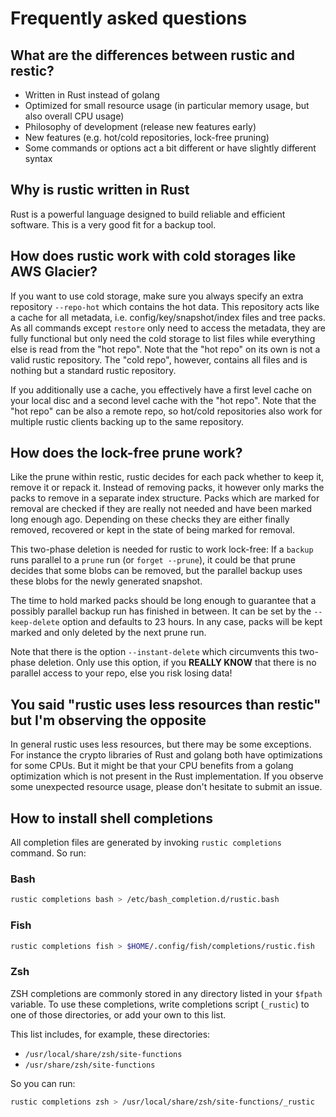 # Frequently asked questions

## What are the differences between rustic and restic?

- Written in Rust instead of golang
- Optimized for small resource usage (in particular memory usage, but also
  overall CPU usage)
- Philosophy of development (release new features early)
- New features (e.g. hot/cold repositories, lock-free pruning)
- Some commands or options act a bit different or have slightly different syntax

## Why is rustic written in Rust

Rust is a powerful language designed to build reliable and efficient software.
This is a very good fit for a backup tool.

## How does rustic work with cold storages like AWS Glacier?

If you want to use cold storage, make sure you always specify an extra
repository `--repo-hot` which contains the hot data. This repository acts like a
cache for all metadata, i.e. config/key/snapshot/index files and tree packs. As
all commands except `restore` only need to access the metadata, they are fully
functional but only need the cold storage to list files while everything else is
read from the "hot repo". Note that the "hot repo" on its own is not a valid
rustic repository. The "cold repo", however, contains all files and is nothing
but a standard rustic repository.

If you additionally use a cache, you effectively have a first level cache on
your local disc and a second level cache with the "hot repo". Note that the "hot
repo" can be also a remote repo, so hot/cold repositories also work for multiple
rustic clients backing up to the same repository.

## How does the lock-free prune work?

Like the prune within restic, rustic decides for each pack whether to keep it,
remove it or repack it. Instead of removing packs, it however only marks the
packs to remove in a separate index structure. Packs which are marked for
removal are checked if they are really not needed and have been marked long
enough ago. Depending on these checks they are either finally removed, recovered
or kept in the state of being marked for removal.

This two-phase deletion is needed for rustic to work lock-free: If a `backup`
runs parallel to a `prune` run (or `forget --prune`), it could be that prune
decides that some blobs can be removed, but the parallel backup uses these blobs
for the newly generated snapshot.

The time to hold marked packs should be long enough to guarantee that a possibly
parallel backup run has finished in between. It can be set by the
`--keep-delete` option and defaults to 23 hours. In any case, packs will be kept
marked and only deleted by the next prune run.

Note that there is the option `--instant-delete` which circumvents this
two-phase deletion. Only use this option, if you **REALLY KNOW** that there is
no parallel access to your repo, else you risk losing data!

## You said "rustic uses less resources than restic" but I'm observing the opposite

In general rustic uses less resources, but there may be some exceptions. For
instance the crypto libraries of Rust and golang both have optimizations for
some CPUs. But it might be that your CPU benefits from a golang optimization
which is not present in the Rust implementation. If you observe some unexpected
resource usage, please don't hesitate to submit an issue.

## How to install shell completions

All completion files are generated by invoking `rustic completions` command. So
run:

### Bash

```sh
rustic completions bash > /etc/bash_completion.d/rustic.bash
```

### Fish

```sh
rustic completions fish > $HOME/.config/fish/completions/rustic.fish
```

### Zsh

ZSH completions are commonly stored in any directory listed in your `$fpath`
variable. To use these completions, write completions script (`_rustic`) to one
of those directories, or add your own to this list.

This list includes, for example, these directories:

- `/usr/local/share/zsh/site-functions`
- `/usr/share/zsh/site-functions`

So you can run:

```sh
rustic completions zsh > /usr/local/share/zsh/site-functions/_rustic
```
